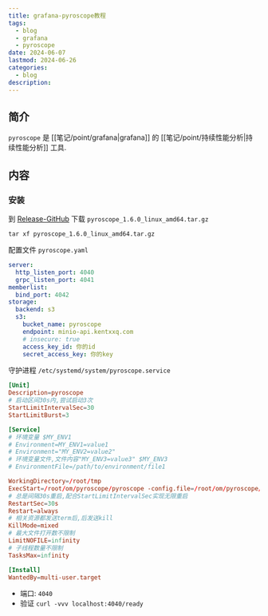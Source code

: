 ```yaml
---
title: grafana-pyroscope教程
tags:
  - blog
  - grafana
  - pyroscope
date: 2024-06-07
lastmod: 2024-06-26
categories:
  - blog
description: 
---
```


## 简介

`pyroscope` 是 [[笔记/point/grafana|grafana]] 的 [[笔记/point/持续性能分析|持续性能分析]] 工具.

## 内容

### 安装

到 [Release-GitHub](https://github.com/grafana/pyroscope/releases/latest) 下载 `pyroscope_1.6.0_linux_amd64.tar.gz`

```shell
tar xf pyroscope_1.6.0_linux_amd64.tar.gz
```

配置文件 `pyroscope.yaml`

```yaml
server:
  http_listen_port: 4040
  grpc_listen_port: 4041
memberlist:
  bind_port: 4042
storage:
  backend: s3
  s3:
    bucket_name: pyroscope
    endpoint: minio-api.kentxxq.com
    # insecure: true
    access_key_id: 你的id
    secret_access_key: 你的key
```

守护进程 `/etc/systemd/system/pyroscope.service`

```toml
[Unit]
Description=pyroscope
# 启动区间30s内,尝试启动3次
StartLimitIntervalSec=30
StartLimitBurst=3

[Service]
# 环境变量 $MY_ENV1
# Environment=MY_ENV1=value1
# Environment="MY_ENV2=value2"
# 环境变量文件,文件内容"MY_ENV3=value3" $MY_ENV3
# EnvironmentFile=/path/to/environment/file1

WorkingDirectory=/root/tmp
ExecStart=/root/om/pyroscope/pyroscope -config.file=/root/om/pyroscope/pyroscope.yaml
# 总是间隔30s重启,配合StartLimitIntervalSec实现无限重启
RestartSec=30s 
Restart=always
# 相关资源都发送term后,后发送kill
KillMode=mixed
# 最大文件打开数不限制
LimitNOFILE=infinity
# 子线程数量不限制
TasksMax=infinity

[Install]
WantedBy=multi-user.target
```

- 端口: `4040`
- 验证 `curl -vvv localhost:4040/ready`
